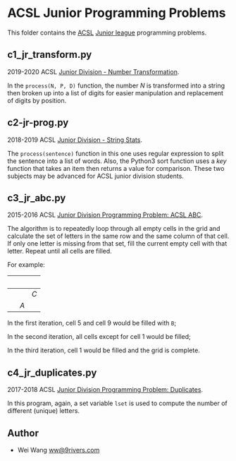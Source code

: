 # ACSL Junior Programming Problems

This folder contains the [ACSL](https://www.acsl.org/)
[Junior league](https://www.acsl.org/get-started/study-materials) programming problems.

## c1_jr_transform.py

2019-2020 ACSL [Junior Division - Number Transformation](http://www.datafiles.acsl.org/samples/contest1/C_1_JR_Transform.pdf).

In the ```process(N, P, D)``` function, the number _N_ is transformed into a string then broken up into a
list of digits for easier manipulation and replacement of digits by position.

## c2-jr-prog.py

2018-2019 ACSL [Junior Division - String Stats](http://www.datafiles.acsl.org/samples/contest2/c2-jr-prog.pdf).

The ```process(sentence)``` function in this one uses regular expression to split the sentence into a list of words.
Also, the Python3 sort function uses a _key_ function that takes an item then returns a value for comparison. These
two subjects may be advanced for ACSL junior division students.

## c3_jr_abc.py

2015-2016 ACSL [Junior Division Programming Problem: ACSL ABC](http://www.datafiles.acsl.org/samples/contest3/abc_3_jr.pdf).

The algorithm is to repeatedly loop through all empty cells in the grid and calculate the set of letters in the same row and
the same column of that cell. If only one letter is missing from that set, fill the current empty cell with that letter.
Repeat until all cells are filled.

For example:

| &nbsp; | &nbsp; | &nbsp; |
| --- | --- | --- |
| &nbsp; | &nbsp; | *C* |
| &nbsp; |   *A*  | &nbsp; |

In the first iteration, cell 5 and cell 9 would be filled with ```B```;

In the second iteration, all cells except for cell 1 would be filled;

In the third iteration, cell 1 would be filled and the grid is complete.

## c4_jr_duplicates.py

2017-2018 ACSL [Junior Division Programming Problem: Duplicates](http://www.datafiles.acsl.org/samples/contest4/c_4_duplicates_jr.pdf).

In this program, again, a set variable ```lset``` is used to compute the number of different (unique) letters.

## Author

* Wei Wang <ww@9rivers.com>